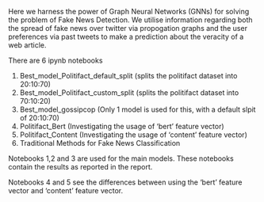 Here we harness the power of Graph Neural Networks (GNNs) for solving the problem of Fake News Detection. We utilise information regarding both the spread of fake news over twitter via propogation graphs and the user preferences via past tweets to make a prediction about the veracity of a web article.

There are 6 ipynb notebooks

1. Best_model_Politifact_default_split (splits the politifact dataset into 20:10:70) 
2. Best_model_Politifact_custom_split (splits the politifact dataset into 70:10:20)
3. Best_model_gossipcop (Only 1 model is used for this, with a default slpit of 20:10:70)
4. Politifact_Bert (Investigating the usage of ‘bert’ feature vector)
5. Politifact_Content (Investigating the usage of ‘content’ feature vector)
6. Traditional Methods for Fake News Classification

Notebooks 1,2 and 3 are used for the main models. These notebooks contain the results as reported in the report. 

Notebooks 4 and 5 see the differences between using the ‘bert’ feature vector and ‘content’ feature vector.
